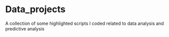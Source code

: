 # Data_projects
A collection of some highlighted scripts I coded related to data analysis and predictive analysis
